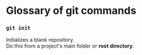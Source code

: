 # Glossary of git commands

### `git init`

Initializes a blank repository.  
Do this from a project's main folder or **root directory**.
